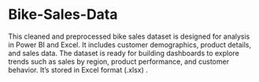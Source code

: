 # Bike-Sales-Data
This cleaned and preprocessed bike sales dataset is designed for analysis in Power BI and Excel. It includes customer demographics, product details, and sales data. The dataset is ready for building dashboards to explore trends such as sales by region, product performance, and customer behavior. It’s stored in Excel format (.xlsx) .
